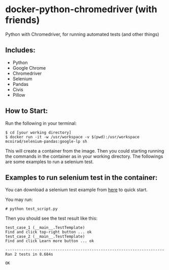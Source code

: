 # docker-python-chromedriver (with friends)
Python with Chromedriver, for running automated tests (and other things)

## Includes:

 - Python
 - Google Chrome
 - Chromedriver
 - Selenium 
 - Pandas
 - Civis
 - Pillow

## How to Start:

Run the following in your terminal:

```
$ cd [your working directory]
$ docker run -it -w /usr/workspace -v $(pwd):/usr/workspace mcoirad/selenium-pandas:google-lp sh
```

This will create a container from the image. Then you could starting running the commands in the container as in your working directory. The followings are some examples to run a selenium test.

## Examples to run selenium test in the container:

You can download a selenium test example from [here](https://github.com/joyzoursky/docker-python-chromedriver/blob/master/test_script.py) to quick start.


You may run:

```
# python test_script.py
```

Then you should see the test result like this:

```
test_case_1 (__main__.TestTemplate)
Find and click top-right button ... ok
test_case_2 (__main__.TestTemplate)
Find and click Learn more button ... ok

----------------------------------------------------------------------
Ran 2 tests in 8.684s

OK
```
